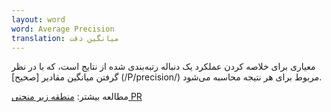 ```yaml
---
layout: word
word: Average Precision
translation: میانگین دقت
---
```


معیاری برای خلاصه کردن عملکرد یک دنباله‌ رتبه‌بندی شده از نتایج است، که با در نظر گرفتن میانگین مقادیر [صحیح] (/P/precision/) مربوط برای هر نتیجه محاسبه می‌شود.

مطالعه بیشتر: [منطقه زیر منحنی PR ](/A/area_under_the_pr_curve)
